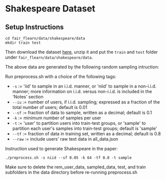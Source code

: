 # Shakespeare Dataset

## Setup Instructions

```
cd fair_flearn/data/shakespeare/data
mkdir train test
```
Then download the dataset [here](https://drive.google.com/file/d/1MmwLvQ4HiDzPQ_P_f642ivMmhb6bdhva/view?usp=sharing), unzip it and put the `train` and `test` folder under `fair_flearn/data/shakespeare/data`.


The above data are generated by the following random sampling intruction:

Run preprocess.sh with a choice of the following tags:

  - ```-s``` := 'iid' to sample in an i.i.d. manner, or 'niid' to sample in a non-i.i.d. manner; more information on i.i.d. versus non-i.i.d. is included in the 'Notes' section
  - ```--iu``` := number of users, if i.i.d. sampling; expressed as a fraction of the total number of users; default is 0.01
  - ```--sf``` := fraction of data to sample, written as a decimal; default is 0.1
  - ```-k``` := minimum number of samples per user
  - ```-t``` := 'user' to partition users into train-test groups, or 'sample' to partition each user's samples into train-test groups; default is 'sample'
  - ```--tf``` := fraction of data in training set, written as a decimal; default is 0.8
  - ```--raw``` := include users' raw text data in all_data.json

Instruction used to generate Shakespeare in the paper:

```
./preprocess.sh -s niid --sf 0.05 -k 64 -tf 0.8 -t sample
```


Make sure to delete the rem\_user\_data, sampled\_data, test, and train subfolders in the data directory before re-running preprocess.sh

